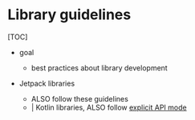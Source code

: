 # Library guidelines

[TOC]

* goal
  * best practices about library development

* Jetpack libraries
  * ALSO follow these guidelines
  * | Kotlin libraries, ALSO follow [explicit API mode](https://kotlinlang.org/docs/reference/whatsnew14.html#explicit-api-mode-for-library-authors)

<!--#include file="/company/teams/androidx/api_guidelines/modules.md"-->

<!--#include file="/company/teams/androidx/api_guidelines/platform_compat.md"-->

<!--#include file="/company/teams/androidx/api_guidelines/compat.md"-->

<!--#include file="/company/teams/androidx/api_guidelines/deprecation.md"-->

<!--#include file="/company/teams/androidx/api_guidelines/resources.md"-->

<!--#include file="/company/teams/androidx/api_guidelines/dependencies.md"-->

<!--#include file="/company/teams/androidx/api_guidelines/functionality.md"-->

<!--#include file="/company/teams/androidx/api_guidelines/annotations.md"-->

<!--#include file="/company/teams/androidx/api_guidelines/async.md"-->

<!--#include file="/company/teams/androidx/api_guidelines/processors.md"-->

<!--#include file="/company/teams/androidx/api_guidelines/kotlin.md"-->

<!--#include file="/company/teams/androidx/api_guidelines/testing.md"-->

<!--#include file="/company/teams/androidx/api_guidelines/checks.md"-->

<!--#include file="/company/teams/androidx/api_guidelines/behavior_changes.md"-->

<!--#include file="/company/teams/androidx/api_guidelines/samples.md"-->
